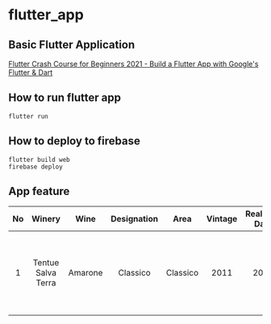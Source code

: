# flutter_app
## Basic Flutter Application

[Flutter Crash Course for Beginners 2021 - Build a Flutter App with Google's Flutter & Dart](https://www.youtube.com/watch?v=x0uinJvhNxI)

## How to run flutter app

    flutter run

## How to deploy to firebase

    flutter build web
    firebase deploy

## App feature

| No    | Winery | Wine | Designation | Area | Vintage | Realease Date | Variates | Alc | Points | Price | Ageing | Notes |
| :---: | :---:   | :---: | :---:        | :---: | :---:    | :---:          | :---:     | :---:| :---:   | :---:  | :---:   | :---:  |
| 1     | Tentue Salva Terra | Amarone | Classico | Classico | 2011 | 2016 | Corvina 60%, Convinone 10%, Rondinella 25% | 15% | 92 | £32.00 | 3 years in American Oak 2/3 80%, 1/3/ in Steel 20% | Notes |
